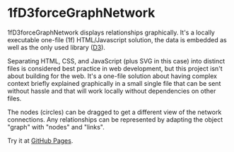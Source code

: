 # 1fD3forceGraphNetwork
1fD3forceGraphNetwork displays relationships graphically. It's a locally executable one-file (1f) HTML/Javascript solution, the data is embedded as well as the only used library ([D3](https://github.com/d3/d3)).

Separating HTML, CSS, and JavaScript (plus SVG in this case) into distinct files is considered best practice in web development, but this project isn't about building for the web. It's a one-file solution about having complex context briefly explained graphically in a small single file that can be sent without hassle and that will work locally without dependencies on other files.

The nodes (circles) can be dragged to get a different view of the network connections.
Any relationships can be represented by adapting the object "graph" with "nodes" and "links".

Try it at [GitHub Pages](https://andreasheese.github.io/1fD3forceGraphNetwork).

